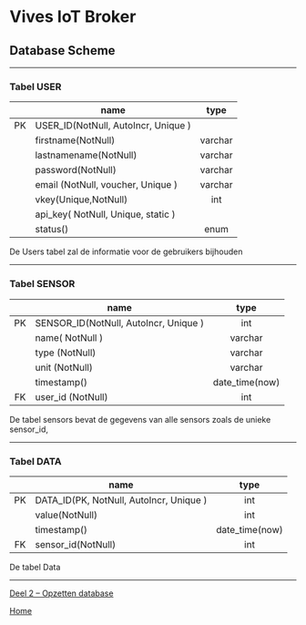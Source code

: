 # Vives IoT Broker

## Database Scheme

---

### Tabel **USER**

|      | name                                    |  type   |
| :-:  | --------------------------------------- |  :--:   |
|  PK  | USER_ID(NotNull, AutoIncr, Unique )     |         |
|      | firstname(NotNull)              	     | varchar |
|      | lastnamename(NotNull)              	 | varchar |
|      | password(NotNull)                       | varchar |
|      | email (NotNull, voucher, Unique )       | varchar |
|	   | vkey(Unique,NotNull)				  	 |	int    |
|      | api_key( NotNull, Unique, static )      |         |
|      | status()                                |  enum   |


De Users tabel zal de informatie voor de gebruikers bijhouden

---

### Tabel **SENSOR**

|     | name                                       |      type        |
| :-: | ------------------------------------------ |     :-----:      |
| PK  | SENSOR_ID(NotNull, AutoIncr, Unique )      |       int        |
|     | name( NotNull )                            |     varchar      |
|	  | type (NotNull)							   |     varchar      |
|	  | unit (NotNull)							   |     varchar      |
|	  | timestamp()				                   |  date_time(now)  |
| FK  | user_id (NotNull)					  	   |       int	      |


De tabel sensors bevat de gegevens van alle sensors zoals de unieke sensor_id, 

---

### Tabel **DATA**

|     | name                                           |      type       |
| :-: | ---------------------------------------------- |      :--:       |
| PK  | DATA_ID(PK, NotNull, AutoIncr, Unique ) 	   |      int        |
|     | value(NotNull)                             	   |      int        |
|     | timestamp()                                    |  date_time(now) |
| FK  | sensor_id(NotNull)               			   |      int        |


De tabel Data 



---

[Deel 2 – Opzetten database](./Readme.md)

[Home](/README.md)
